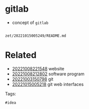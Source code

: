 # gitlab

- concept of `gitlab`

```
```

` zet/20221015005249/README.md `

# Related

- [20221008221548](/zet/20221008221548/README.md) website
- [20221008212802](/zet/20221008212802/README.md) software program
- [20221003150798](/zet/20221003150798/README.md) git
- [20221015005218](/zet/20221015005218/README.md) git web interfaces

Tags:

    #idea
